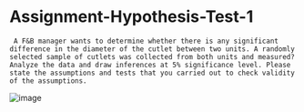 # Assignment-Hypothesis-Test-1
     A F&B manager wants to determine whether there is any significant difference in the diameter of the cutlet between two units. A randomly selected sample of cutlets was collected from both units and measured? Analyze the data and draw inferences at 5% significance level. Please state the assumptions and tests that you carried out to check validity of the assumptions.
![image](https://user-images.githubusercontent.com/90862241/152127070-59884708-eb1b-41ec-b5b5-e8e012a04715.png)
